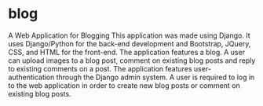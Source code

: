 # blog
A Web Application for Blogging
  This application was made using Django. It uses Django/Python for the back-end development and Bootstrap, JQuery, CSS, and HTML 
for the front-end.
  The application features a blog. A user can upload images to a blog post, comment on existing blog posts and reply to existing
comments on a post. 
  The application features user-authentication through the Django admin system. A user is required to log in to the web application 
in order to create new blog posts or comment on existing blog posts. 
